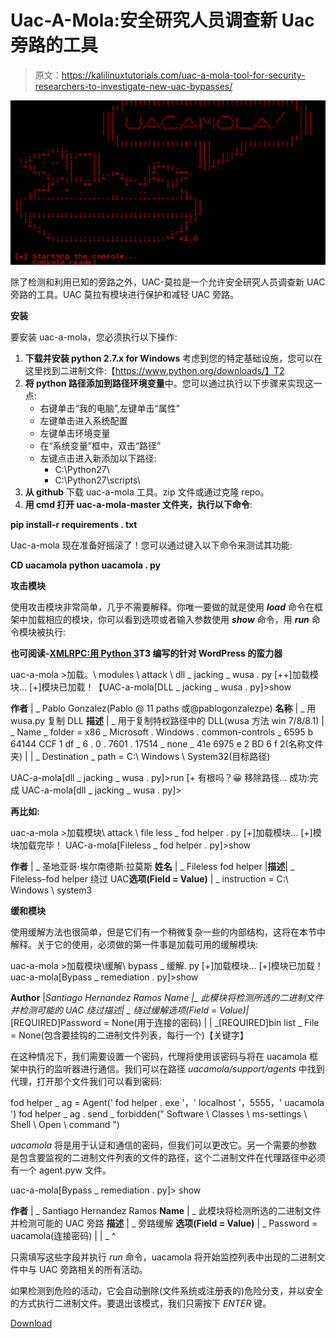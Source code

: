 # Uac-A-Mola:安全研究人员调查新 Uac 旁路的工具

> 原文：<https://kalilinuxtutorials.com/uac-a-mola-tool-for-security-researchers-to-investigate-new-uac-bypasses/>

[![Uac-A-Mola : Tool For Security Researchers To Investigate New UAC Bypasses](img/99f21676c07b1f70379ff9d56e2f53bc.png "Uac-A-Mola : Tool For Security Researchers To Investigate New UAC Bypasses")](https://1.bp.blogspot.com/-Bvn2qm6hKRI/XbBRlqgGNXI/AAAAAAAADFA/Z82mlP9bM3IY3xrI6x2XDowldUOhREGcACLcBGAsYHQ/s1600/UAC-A-Mola%25282%2529.png)

除了检测和利用已知的旁路之外，UAC-莫拉是一个允许安全研究人员调查新 UAC 旁路的工具。UAC 莫拉有模块进行保护和减轻 UAC 旁路。

**安装**

要安装 uac-a-mola，您必须执行以下操作:

1.  **下载并安装 python 2.7.x for Windows** 考虑到您的特定基础设施，您可以在这里找到二进制文件:【https://www.python.org/downloads/】T2
2.  **将 python 路径添加到路径环境变量**中。您可以通过执行以下步骤来实现这一点:
    *   右键单击“我的电脑”,左键单击“属性”
    *   左键单击进入系统配置
    *   左键单击环境变量
    *   在“系统变量”框中，双击“路径”
    *   左键点击进入新添加以下路径:
        *   C:\Python27\
        *   C:\Python27\scripts\
3.  **从 github** 下载 uac-a-mola 工具。zip 文件或通过克隆 repo。
4.  **用 cmd 打开 uac-a-mola-master 文件夹，执行以下命令**:

**pip install-r requirements . txt**

Uac-a-mola 现在准备好摇滚了！您可以通过键入以下命令来测试其功能:

**CD uacamola
python uacamola . py**

**攻击模块**

使用攻击模块非常简单，几乎不需要解释。你唯一要做的就是使用 ***load*** 命令在框架中加载相应的模块，你可以看到选项或者输入参数使用 ***show*** 命令，用 ***run*** 命令模块被执行:

**也可阅读-[XMLRPC:用 Python 3](https://kalilinuxtutorials.com/xmlrpc-brute-forcer-wordpress-python/)T3 编写的针对 WordPress 的蛮力器**

uac-a-mola >加载。\ modules \ attack \ dll _ jacking _ wusa . py
[++]加载模块…
[+]模块已加载！【UAC-a-mola[DLL _ jacking _ wusa . py]>show

**作者**
| _ Pablo Gonzalez(Pablo @ 11 paths 或@pablogonzalezpe)
**名称**
| _ 用 wusa.py 复制 DLL
**描述**
| _ 用于复制特权路径中的 DLL(wusa 方法 win 7/8/8.1)
| _ Name _ folder = x86 _ Microsoft . Windows . common-controls _ 6595 b 64144 CCF 1 df _ 6 . 0 . 7601 . 17514 _ none _ 41e 6975 e 2 BD 6 f 2(名称文件夹)
|
| _ Destination _ path = C:\ Windows \ System32(目标路径)

UAC-a-mola[dll _ jacking _ wusa . py]>run
[+ 有根吗？😀
移除路径…
成功:完成
UAC-a-mola[dll _ jacking _ wusa . py]>

**再比如:**

uac-a-mola >加载模块\ attack \ file less _ fod helper . py
[+]加载模块…
[+]模块加载完毕！
UAC-a-mola[Fileless _ fod helper . py]>show

**作者**
| _ 圣地亚哥·埃尔南德斯·拉莫斯
**姓名**
| _ Fileless fod helper
|**描述**| _ Fileless–fod helper 绕过 UAC**选项(Field = Value)**
| _ instruction = C:\ Windows \ system3

**缓和模块**

使用缓解方法也很简单，但是它们有一个稍微复杂一些的内部结构，这将在本节中解释。关于它的使用，必须做的第一件事是加载可用的缓解模块:

uac-a-mola >加载模块\缓解\ bypass _ 缓解. py
[+]加载模块…
[+]模块已加载！
uac-a-mola[Bypass _ remediation . py]>show

**Author**
|*Santiago Hernandez Ramos Name |_ 此模块将检测所选的二进制文件并检测可能的 UAC 绕过描述| _ 绕过缓解选项(Field = Value)|*[REQUIRED]Password = None(用于连接的密码)
|
| _[REQUIRED]bin list _ File = None(包含要挂钩的二进制文件列表，每行一个)【关键字】

在这种情况下，我们需要设置一个密码，代理将使用该密码与将在 uacamola 框架中执行的监听器进行通信。我们可以在路径 *uacamola/support/agents* 中找到代理，打开那个文件我们可以看到密码:

fod helper _ ag = Agent(' fod helper . exe '，' localhost '，5555，' uacamola ')
fod helper _ ag . send _ forbidden(" Software \ Classes \ ms-settings \ Shell \ Open \ command ")

*uacamola* 将是用于认证和通信的密码，但我们可以更改它。另一个需要的参数是包含要监视的二进制文件列表的文件的路径，这个二进制文件在代理路径中必须有一个 agent.pyw 文件。

uac-a-mola[Bypass _ remediation . py]> show

**作者**
| _ Santiago Hernandez Ramos
**Name**
| _ 此模块将检测所选的二进制文件并检测可能的 UAC 旁路
**描述**
| _ 旁路缓解
**选项(Field = Value)**
| _ Password = uacamola(连接密码)
|
| _ ^

只需填写这些字段并执行 *run* 命令，uacamola 将开始监控列表中出现的二进制文件中与 UAC 旁路相关的所有活动。

如果检测到危险的活动，它会自动删除(文件系统或注册表的)危险分支，并以安全的方式执行二进制文件。要退出该模式，我们只需按下 *ENTER* 键。

[Download](https://github.com/ElevenPaths/uac-a-mola#attack-modules)